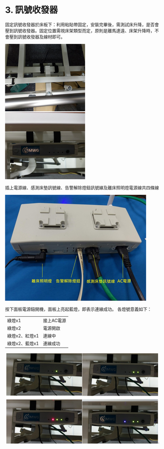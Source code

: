 # 3. 訊號收發器

固定訊號收發器於床板下：利用粘貼帶固定，安裝完畢後，需測試床升降，是否會壓到訊號收發器。固定位置需視床架類型而定，原則是離馬達遠、床架升降時，不會壓到訊號收發器及線材即可。

![](../.gitbook/assets/image%20%2850%29.png) ![](../.gitbook/assets/image%20%2836%29.png) 

插上電源線、感測床墊訊號線、告警解除燈鈕訊號線及離床照明燈電源線共四條線

![](../.gitbook/assets/image%20%2849%29.png)

按下面板電源鈕開機，面板上亮起藍燈，即表示連線成功。 各燈號意義如下： 

|  |  |
| :--- | :--- |
| 綠燈x1 | 接上AC電源 |
| 綠燈x2 | 電源開啟 |
| 綠燈x2、紅燈x1 | 連線中 |
| 綠燈x2、藍燈x1 | 連線成功 |

![](../.gitbook/assets/image%20%2832%29.png)

